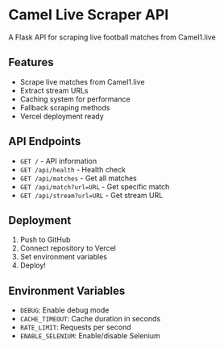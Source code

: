 # Camel Live Scraper API

A Flask API for scraping live football matches from Camel1.live

## Features

- Scrape live matches from Camel1.live
- Extract stream URLs
- Caching system for performance
- Fallback scraping methods
- Vercel deployment ready

## API Endpoints

- `GET /` - API information
- `GET /api/health` - Health check
- `GET /api/matches` - Get all matches
- `GET /api/match?url=URL` - Get specific match
- `GET /api/stream?url=URL` - Get stream URL

## Deployment

1. Push to GitHub
2. Connect repository to Vercel
3. Set environment variables
4. Deploy!

## Environment Variables

- `DEBUG`: Enable debug mode
- `CACHE_TIMEOUT`: Cache duration in seconds
- `RATE_LIMIT`: Requests per second
- `ENABLE_SELENIUM`: Enable/disable Selenium